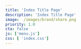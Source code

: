 ```yaml
---
title: 'Index Title Page'
description: 'Index Title Page'
image:  /images/brand/share.png
priority: 1.0
cta: false
js: ['menu.js']
css: [ 'index.css']
---
```

